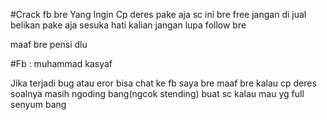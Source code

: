 #Crack fb bre 
Yang Ingin Cp deres pake aja sc ini bre free jangan di jual belikan
pake aja sesuka hati kalian
jangan lupa follow bre

maaf bre pensi dlu 

#Fb : muhammad kasyaf

Jika terjadi bug atau eror bisa chat ke fb saya bre
maaf bre kalau cp deres soalnya masih ngoding bang(ngcok stending) 
buat sc kalau mau yg full senyum bang 
